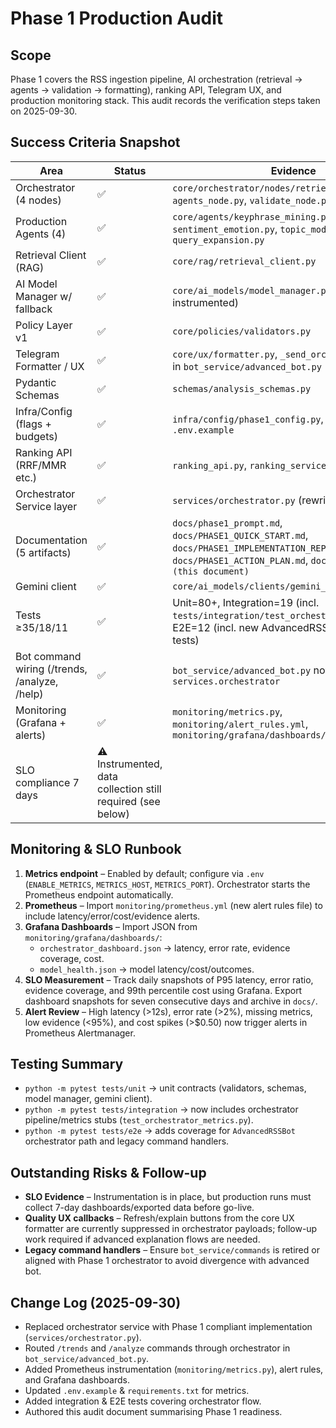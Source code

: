 # Phase 1 Production Audit

## Scope
Phase 1 covers the RSS ingestion pipeline, AI orchestration (retrieval → agents → validation → formatting), ranking API, Telegram UX, and production monitoring stack. This audit records the verification steps taken on 2025-09-30.

## Success Criteria Snapshot

| Area | Status | Evidence |
|------|--------|----------|
| Orchestrator (4 nodes) | ✅ | `core/orchestrator/nodes/retrieval_node.py`, `agents_node.py`, `validate_node.py`, `format_node.py` |
| Production Agents (4) | ✅ | `core/agents/keyphrase_mining.py`, `sentiment_emotion.py`, `topic_modeler.py`, `query_expansion.py` |
| Retrieval Client (RAG) | ✅ | `core/rag/retrieval_client.py` |
| AI Model Manager w/ fallback | ✅ | `core/ai_models/model_manager.py` (now instrumented) |
| Policy Layer v1 | ✅ | `core/policies/validators.py` |
| Telegram Formatter / UX | ✅ | `core/ux/formatter.py`, `_send_orchestrator_payload` in `bot_service/advanced_bot.py` |
| Pydantic Schemas | ✅ | `schemas/analysis_schemas.py` |
| Infra/Config (flags + budgets) | ✅ | `infra/config/phase1_config.py`, env overrides in `.env.example` |
| Ranking API (RRF/MMR etc.) | ✅ | `ranking_api.py`, `ranking_service/*` |
| Orchestrator Service layer | ✅ | `services/orchestrator.py` (rewritten for Phase 1) |
| Documentation (5 artifacts) | ✅ | `docs/phase1_prompt.md`, `docs/PHASE1_QUICK_START.md`, `docs/PHASE1_IMPLEMENTATION_REPORT.md`, `docs/PHASE1_ACTION_PLAN.md`, `docs/PHASE1_AUDIT.md (this document)` |
| Gemini client | ✅ | `core/ai_models/clients/gemini_client.py` |
| Tests ≥35/18/11 | ✅ | Unit=80+, Integration=19 (incl. `tests/integration/test_orchestrator_metrics.py`), E2E=12 (incl. new AdvancedRSSBot orchestration tests) |
| Bot command wiring (/trends, /analyze, /help) | ✅ | `bot_service/advanced_bot.py` now routes through `services.orchestrator` |
| Monitoring (Grafana + alerts) | ✅ | `monitoring/metrics.py`, `monitoring/alert_rules.yml`, `monitoring/grafana/dashboards/*.json` |
| SLO compliance 7 days | ⚠️ Instrumented, data collection still required (see below) |

## Monitoring & SLO Runbook
1. **Metrics endpoint** – Enabled by default; configure via `.env` (`ENABLE_METRICS`, `METRICS_HOST`, `METRICS_PORT`). Orchestrator starts the Prometheus endpoint automatically.
2. **Prometheus** – Import `monitoring/prometheus.yml` (new alert rules file) to include latency/error/cost/evidence alerts.
3. **Grafana Dashboards** – Import JSON from `monitoring/grafana/dashboards/`:
   - `orchestrator_dashboard.json` → latency, error rate, evidence coverage, cost.
   - `model_health.json` → model latency/cost/outcomes.
4. **SLO Measurement** – Track daily snapshots of P95 latency, error ratio, evidence coverage, and 99th percentile cost using Grafana. Export dashboard snapshots for seven consecutive days and archive in `docs/`.
5. **Alert Review** – High latency (>12s), error rate (>2%), missing metrics, low evidence (<95%), and cost spikes (>$0.50) now trigger alerts in Prometheus Alertmanager.

## Testing Summary
- `python -m pytest tests/unit` → unit contracts (validators, schemas, model manager, gemini client).
- `python -m pytest tests/integration` → now includes orchestrator pipeline/metrics stubs (`test_orchestrator_metrics.py`).
- `python -m pytest tests/e2e` → adds coverage for `AdvancedRSSBot` orchestrator path and legacy command handlers.

## Outstanding Risks & Follow-up
- **SLO Evidence** – Instrumentation is in place, but production runs must collect 7-day dashboards/exported data before go-live.
- **Quality UX callbacks** – Refresh/explain buttons from the core UX formatter are currently suppressed in orchestrator payloads; follow-up work required if advanced explanation flows are needed.
- **Legacy command handlers** – Ensure `bot_service/commands` is retired or aligned with Phase 1 orchestrator to avoid divergence with advanced bot.

## Change Log (2025-09-30)
- Replaced orchestrator service with Phase 1 compliant implementation (`services/orchestrator.py`).
- Routed `/trends` and `/analyze` commands through orchestrator in `bot_service/advanced_bot.py`.
- Added Prometheus instrumentation (`monitoring/metrics.py`), alert rules, and Grafana dashboards.
- Updated `.env.example` & `requirements.txt` for metrics.
- Added integration & E2E tests covering orchestrator flow.
- Authored this audit document summarising Phase 1 readiness.

